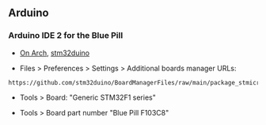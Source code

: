 ## Arduino

### Arduino IDE 2 for the Blue Pill

- [On Arch](https://kimxilxyong.medium.com/programming-stm32f7-boards-with-the-arduino-2-0-ide-on-arch-f47c221eb7c7),
[stm32duino](https://github.com/stm32duino)

- Files > Preferences > Settings > Additional boards manager URLs:
```
https://github.com/stm32duino/BoardManagerFiles/raw/main/package_stmicroelectronics_index.json
```
- Tools > Board: "Generic STM32F1 series"

- Tools > Board part number "Blue Pill F103C8"
